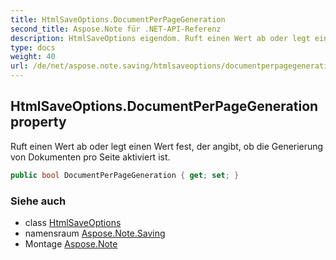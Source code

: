 ```yaml
---
title: HtmlSaveOptions.DocumentPerPageGeneration
second_title: Aspose.Note für .NET-API-Referenz
description: HtmlSaveOptions eigendom. Ruft einen Wert ab oder legt einen Wert fest der angibt ob die Generierung von Dokumenten pro Seite aktiviert ist.
type: docs
weight: 40
url: /de/net/aspose.note.saving/htmlsaveoptions/documentperpagegeneration/
---
```

## HtmlSaveOptions.DocumentPerPageGeneration property

Ruft einen Wert ab oder legt einen Wert fest, der angibt, ob die Generierung von Dokumenten pro Seite aktiviert ist.

```csharp
public bool DocumentPerPageGeneration { get; set; }
```

### Siehe auch

* class [HtmlSaveOptions](../)
* namensraum [Aspose.Note.Saving](../../htmlsaveoptions/)
* Montage [Aspose.Note](../../../)


